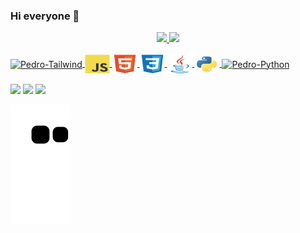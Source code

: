 ### Hi everyone 👋

<div align="center">
  <a href="https://github.com/PClima">
  <img height="180em" src="https://github-readme-stats.vercel.app/api?username=PClima&show_icons=true&theme=blue-green&include_all_commits=true&count_private=true"/>
  <img height="180em" src="https://github-readme-stats.vercel.app/api/top-langs/?username=PClima&layout=compact&langs_count=7&theme=blue-green"/>
</div>
  
<div style="display: inline_block"><br>
  <img align="center" alt="Pedro-Tailwind" height="30" width="40" src="https://seeklogo.com/images/T/tailwind-css-logo-5AD4175897-seeklogo.com.png">
  <img align="center" alt="Pedro-JS" height="30" width="40" src="https://raw.githubusercontent.com/devicons/devicon/master/icons/javascript/javascript-original.svg">
    <img align="center" alt="Pedro-HTML" height="30" width="40" src="https://raw.githubusercontent.com/devicons/devicon/master/icons/html5/html5-original.svg">
  <img align="center" alt="Pedro-CSS" height="30" width="40" src="https://raw.githubusercontent.com/devicons/devicon/master/icons/css3/css3-original.svg">
  <img align="center" alt="Pedro-Java" height="30" width="40" src="https://raw.githubusercontent.com/devicons/devicon/master/icons/java/java-original.svg"> 
  <img align="center" alt="Pedro-Python" height="30" width="40" src="https://raw.githubusercontent.com/devicons/devicon/master/icons/python/python-original.svg">
    <img align="center" alt="Pedro-Python" height="30" width="40" src="https://raw.githubusercontent.com/devicons/devicon/master/icons/python/nodejs-original.svg">
</div>
  
   
<div><br>
  <a href="mailto:cordeirolima.pedro@gmail.com" target="_blank"><img src="https://img.shields.io/badge/Gmail-D14836?style=for-the-badge&logo=gmail&logoColor=white" target="_blank"></a>
  <a href="https://stackoverflow.com/users/12931846/pedro-cordeiro-lima" target="_blank"><img src=" 	https://aleen42.github.io/badges/src/stackoverflow.svg" target="_blank"></a>
  <a href="https://www.linkedin.com/in/pedro-cordeiro/" target="_blank"><img src="https://img.shields.io/badge/-LinkedIn-%230077B5?style=for-the-badge&logo=linkedin&logoColor=white" target="_blank"></a> 
 
  ![Snake animation](https://github.com/rafaballerini/rafaballerini/blob/output/github-contribution-grid-snake.svg)
 
</div>
